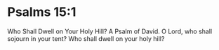 # Psalms 15:1

Who Shall Dwell on Your Holy Hill? A Psalm of David. O Lord, who shall sojourn in your tent? Who shall dwell on your holy hill?
